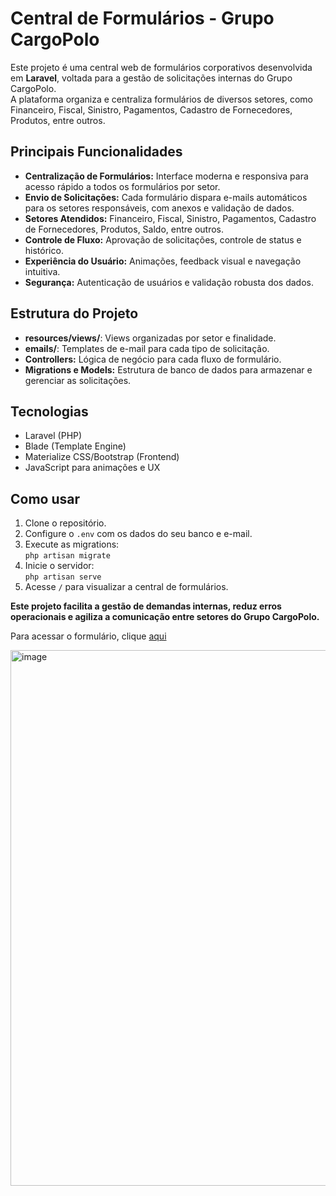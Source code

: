 <h1>Central de Formulários - Grupo CargoPolo</h1>

<p>
  Este projeto é uma central web de formulários corporativos desenvolvida em <b>Laravel</b>, voltada para a gestão de solicitações internas do Grupo CargoPolo.<br>
  A plataforma organiza e centraliza formulários de diversos setores, como Financeiro, Fiscal, Sinistro, Pagamentos, Cadastro de Fornecedores, Produtos, entre outros.
</p>

<h2>Principais Funcionalidades</h2>
<ul>
  <li><b>Centralização de Formulários:</b> Interface moderna e responsiva para acesso rápido a todos os formulários por setor.</li>
  <li><b>Envio de Solicitações:</b> Cada formulário dispara e-mails automáticos para os setores responsáveis, com anexos e validação de dados.</li>
  <li><b>Setores Atendidos:</b> Financeiro, Fiscal, Sinistro, Pagamentos, Cadastro de Fornecedores, Produtos, Saldo, entre outros.</li>
  <li><b>Controle de Fluxo:</b> Aprovação de solicitações, controle de status e histórico.</li>
  <li><b>Experiência do Usuário:</b> Animações, feedback visual e navegação intuitiva.</li>
  <li><b>Segurança:</b> Autenticação de usuários e validação robusta dos dados.</li>
</ul>

<h2>Estrutura do Projeto</h2>
<ul>
  <li><b>resources/views/</b>: Views organizadas por setor e finalidade.</li>
  <li><b>emails/</b>: Templates de e-mail para cada tipo de solicitação.</li>
  <li><b>Controllers:</b> Lógica de negócio para cada fluxo de formulário.</li>
  <li><b>Migrations e Models:</b> Estrutura de banco de dados para armazenar e gerenciar as solicitações.</li>
</ul>

<h2>Tecnologias</h2>
<ul>
  <li>Laravel (PHP)</li>
  <li>Blade (Template Engine)</li>
  <li>Materialize CSS/Bootstrap (Frontend)</li>
  <li>JavaScript para animações e UX</li>
</ul>

<h2>Como usar</h2>
<ol>
  <li>Clone o repositório.</li>
  <li>Configure o <code>.env</code> com os dados do seu banco e e-mail.</li>
  <li>Execute as migrations:<br>
    <code>php artisan migrate</code>
  </li>
  <li>Inicie o servidor:<br>
    <code>php artisan serve</code>
  </li>
  <li>Acesse <code>/</code> para visualizar a central de formulários.</li>
</ol>

<p>
  <b>Este projeto facilita a gestão de demandas internas, reduz erros operacionais e agiliza a comunicação entre setores do Grupo CargoPolo.</b>
</p>

<p>Para acessar o formulário, clique <a href="https://ww2.grupocargopolo.com.br:14803/">aqui</a></p>

<img width="1533" height="857" alt="image" src="https://github.com/user-attachments/assets/314ef67f-f904-44fa-bf4e-5fc38e8ce7ad" />

